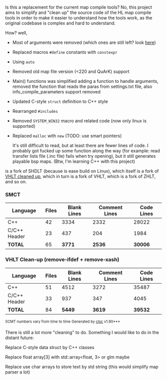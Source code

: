 Is this a replacement for the current map compile tools? No, this project aims to simplify and "clean up" the source code of the HL map compile tools in order to make it easier to understand how the tools work, as the original codebase is complex and hard to understand. 

How? well,
 - Most of arguments were removed (which ones are still left? look [here](https://github.com/G2Pavon/SDHLT/blob/master/src/common/arguments.cpp))
 -  Replaced macros  `#define` constants with `constexpr`
 -  Using `auto`
 -   Removed old map file version (<220 and QuArK) support
 -   Main() functions was simplified adding a function to handle arguments, removed the function that reads the paras from settings.txt file, also info_compile_parameters support removed
 -  Updated C-style `struct` definition to C++ style
 -  Rearranged `#includes`
 -   Removed `SYSTEM_WIN32` macro and related code (now only linux is supported)
 -  Replaced `malloc` with `new` (TODO: use smart pointers)
   
    It's still difficult to read, but at least there are fewer lines of code. I probably got fucked up some function along the way (for example: read transfer lists file (.inc file) fails when try opening), but it still generates playable bsp maps. (Btw, I'm learning C++ with this project)

is a fork of SHDLT (because is ease build on Linux), which itself is a fork of [VHLT cleaned up](https://twhl.info/thread/view/19644), which in turn is a fork of VHLT, which is a fork of ZHLT, and so on.

### SMCT

| Language       | Files | Blank Lines | Comment Lines | Code Lines |
|----------------|-------|-------------|---------------|------------|
| C++            | 42    | 3334        | 2332          | 28022      |
| C/C++ Header   | 23    | 437        | 204           | 1984       |
| **TOTAL**        | 65    | **3771**    | **2536**      | **30006**  |


### VHLT Clean-up (remove-ifdef + remove-xash)

| Language         | Files | Blank Lines | Comment Lines | Code Lines |
|------------------|-------|-------------|---------------|------------|
| C++              | 51    | 4512        | 3272          | 35487      |
| C/C++ Header     | 33    | 937         | 347           | 4045       |
| **TOTAL**          | 84    | **5449**    | **3619**      | **39532**  |


<sup>SCMT numbers vary from time to time</sup>
<sup>Generated by [cloc](https://github.com/AlDanial/cloc) v1.90***</sup>


There is still a lot more "cleaning" to do.
Something I would like to do in the distant future:

Replace C-style data struct by C++ classes

Replace float array[3] with std::array<float, 3> or glm maybe

Replace use char arrays to store text by std string (this would simplify map parser a lot)

